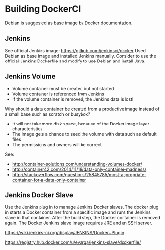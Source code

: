 #   Building DockerCI


Debian is suggested as base image by Docker documentation.

##  Jenkins

See official Jenkins image: https://github.com/jenkinsci/docker
Used Debian as base image and installed Jenkins manually.
Consider to use the official Jenkins Dockerfile and modify to use Debian and install Java.

##  Jenkins Volume

- Volume container must be created but not started
- Volume container is referenced from Jenkins
- If the volume container is removed, the Jenkins data is lost!

Why should a data container be created from a productive image instead of a small base such as scratch or busybox?

- It will not take more disk space, because of the Docker image layer characteristics 
- The image gets a chance to seed the volume with data such as default files
- The permissions and owners will be correct

See:

- http://container-solutions.com/understanding-volumes-docker/
- http://container42.com/2014/11/18/data-only-container-madness/
- http://stackoverflow.com/questions/25845785/most-appropriate-container-for-a-data-only-container

## Jenkins Docker Slave

Use the Jenkins plug in to manage Jenkins Docker slaves.
The docker plug in starts a Docker container from a specific image and
runs the Jenkins slave in that container.
After the build step, the Docker container is removed again.
The Docker Jenkins slave image requires JRE and an SSH server.

https://wiki.jenkins-ci.org/display/JENKINS/Docker+Plugin

https://registry.hub.docker.com/u/evarga/jenkins-slave/dockerfile/
